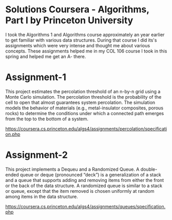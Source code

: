 # Solutions Coursera - Algorithms, Part I by Princeton University
I took the Algorithms 1 and Algorithms course approximately an year earlier to get familiar with various data structures. During that course I did its's assignments which were very intense and thought me about various concepts. These assignments helped me in my COL 106 course I took in this spring and helped me get an A- there.
# Assignment-1
This project estimates the percolation threshold of an n-by-n grid using a Monte Carlo simulation. The percolation threshold is the probability of the cell to open that almost guarantees system percolation. The simulation models the behavior of materials (e.g., metal-insulator composites, porous rocks) to determine the conditions under which a connected path emerges from the top to the bottom of a system.

https://coursera.cs.princeton.edu/algs4/assignments/percolation/specification.php

# Assignment-2
This project implements a Dequeu and a Randomized Queue. A double-ended queue or deque (pronounced “deck”) is a generalization of a stack and a queue that supports adding and removing items from either the front or the back of the data structure. A randomized queue is similar to a stack or queue, except that the item removed is chosen uniformly at random among items in the data structure.

https://coursera.cs.princeton.edu/algs4/assignments/queues/specification.php
